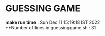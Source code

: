 # GUESSING GAME
**make run time** : Sun Dec 11 15:19:18 IST 2022 <br />
**Number of lines in guessinggame.sh : 31
